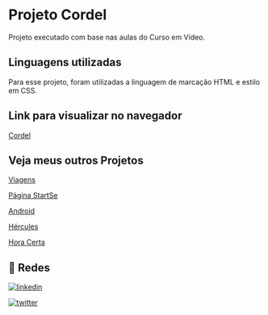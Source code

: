 # Projeto Cordel

Projeto executado com base nas aulas do Curso em Vídeo.

## Linguagens utilizadas

Para esse projeto, foram utilizadas a linguagem de marcação HTML e estilo em CSS.

## Link para visualizar no navegador

[Cordel](https://chryspenalber.github.io/projeto-cordel/index.html)

## Veja meus outros Projetos

[Viagens](https://chryspenalber.github.io/projeto-viagens/index.html)

[Página StartSe](https://chryspenalber.github.io/projeto-pagina-startse/Aulao.html)

[Android](https://chryspenalber.github.io/projeto-android/android.html)

[Hércules](https://chryspenalber.github.io/projeto-hercules/hercules_index.html)

[Hora Certa](https://chryspenalber.github.io/projeto-hora-certa/index.html)


## 🔗 Redes

[![linkedin](https://img.shields.io/badge/linkedin-0A66C2?style=for-the-badge&logo=linkedin&logoColor=white)](https://www.linkedin.com/in/chrystiana-penalber-81876433/)

[![twitter](https://img.shields.io/badge/twitter-1DA1F2?style=for-the-badge&logo=twitter&logoColor=white)](https://twitter.com/chryspenalber)
